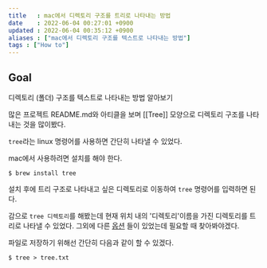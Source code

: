 ```yaml
---
title   : mac에서 디렉토리 구조를 트리로 나타내는 방법
date    : 2022-06-04 00:27:01 +0900
updated : 2022-06-04 00:35:12 +0900
aliases : ["mac에서 디렉토리 구조를 텍스트로 나타내는 방법"]
tags : ["How to"]
---
```


## Goal
디렉토리 (폴더) 구조를 텍스트로 나타내는 방법 알아보기

많은 프로젝트 README.md와 아티클을 보며 [[Tree]] 모양으로 디렉토리 구조를 나타내는 것을 많이봤다. 

`tree`라는 linux 명령어를 사용하면 간단히 나타낼 수 있었다.

mac에서 사용하려면 설치를 해야 한다.
```shell
$ brew install tree
```

설치 후에 트리 구조로 나타내고 싶은 디렉토리로 이동하여 `tree` 명령어를 입력하면 된다.

감으로 `tree 디렉토리`를 해봤는데 현재 위치 내의 '디렉토리'이름을 가진 디렉토리를 트리로 나타낼 수 있었다. 그외에 다른 [옵션](https://www.lesstif.com/lpt/linux-tree-54952142.html) 들이 있었는데 필요할 때 찾아봐야겠다.

파일로 저장하기 위해선 간단히 다음과 같이 할 수 있겠다.
```shell
$ tree > tree.txt
```
